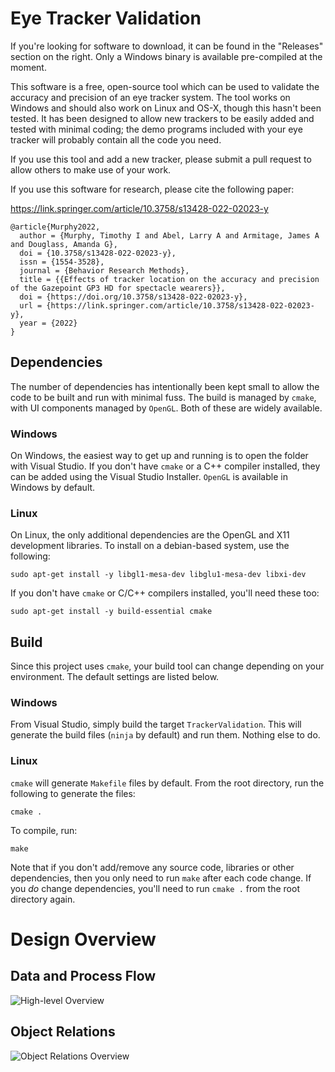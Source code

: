 # Eye Tracker Validation
If you're looking for software to download, it can be found in the "Releases"
section on the right. Only a Windows binary is available pre-compiled at the
moment.

This software is a free, open-source tool which can be used to validate the
accuracy and precision of an eye tracker system. The tool works on Windows
and should also work on Linux and OS-X, though this hasn't been tested.
It has been designed to allow new trackers to be easily added and tested with
minimal coding; the demo programs included with your eye tracker will probably
contain all the code you need.

If you use this tool and add a new tracker, please submit a pull request to
allow others to make use of your work.

If you use this software for research, please cite the following paper:

https://link.springer.com/article/10.3758/s13428-022-02023-y

    @article{Murphy2022,
      author = {Murphy, Timothy I and Abel, Larry A and Armitage, James A and Douglass, Amanda G},
      doi = {10.3758/s13428-022-02023-y},
      issn = {1554-3528},
      journal = {Behavior Research Methods},
      title = {{Effects of tracker location on the accuracy and precision of the Gazepoint GP3 HD for spectacle wearers}},
      doi = {https://doi.org/10.3758/s13428-022-02023-y},
      url = {https://link.springer.com/article/10.3758/s13428-022-02023-y},
      year = {2022}
    }


## Dependencies
The number of dependencies has intentionally been kept small to allow the code
to be built and run with minimal fuss. The build is managed by `cmake`, with UI
components managed by `OpenGL`. Both of these are widely available.

### Windows
On Windows, the easiest way to get up and running is to open the folder with
Visual Studio. If you don't have `cmake` or a C++ compiler installed, they can
be added using the Visual Studio Installer. `OpenGL` is available in Windows by
default.

### Linux
On Linux, the only additional dependencies are the OpenGL and X11 development
libraries. To install on a debian-based system, use the following:

```sudo apt-get install -y libgl1-mesa-dev libglu1-mesa-dev libxi-dev```

If you don't have `cmake` or C/C++ compilers installed, you'll need these too:

```sudo apt-get install -y build-essential cmake```

## Build
Since this project uses `cmake`, your build tool can change depending on your
environment. The default settings are listed below.

### Windows
From Visual Studio, simply build the target `TrackerValidation`. This will
generate the build files (`ninja` by default) and run them. Nothing else to do.

### Linux
`cmake` will generate `Makefile` files by default. From the root directory, run
the following to generate the files:

```cmake .```

To compile, run:

```make```

Note that if you don't add/remove any source code, libraries or other
dependencies, then you only need to run `make` after each code change. If you
_do_ change dependencies, you'll need to run `cmake .` from the root directory
again.

# Design Overview

## Data and Process Flow
![High-level Overview](./docs/diagrams/Tracker_validation_flowchart.svg)

## Object Relations
![Object Relations Overview](./docs/diagrams/Tracker_validation_uml.svg)
